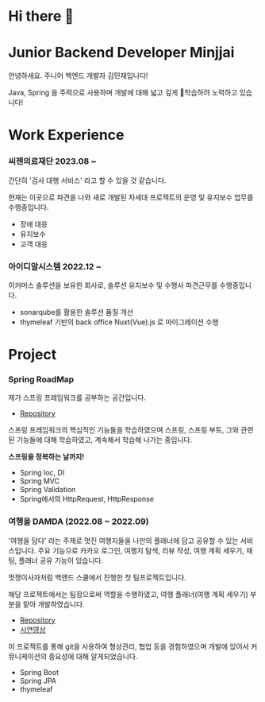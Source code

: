 # Hi there 👋
# Junior Backend Developer Minjjai

안녕하세요. 주니어 백엔드 개발자 김민재입니다!

Java, Spring 을 주력으로 사용하며 개발에 대해 넓고 깊게 학습하려 노력하고 있습니다!


# Work Experience
### 씨젠의료재단 2023.08 ~ 
간단히 '검사 대행 서비스' 라고 할 수 있을 것 같습니다.

현재는 이곳으로 파견을 나와 새로 개발된 차세대 프로젝트의 운영 및 유지보수 업무를 수행중입니다.
- 장애 대응
- 유지보수
- 고객 대응

### 아이디알시스템 2022.12 ~ 
이커머스 솔루션을 보유한 회사로, 솔루션 유지보수 및 수행사 파견근무를 수행중입니다.
- sonarqube를 활용한 솔루션 품질 개선
- thymeleaf 기반의 back office Nuxt(Vue).js 로 마이그레이션 수행
# Project
### Spring RoadMap
제가 스프링 프레임워크를 공부하는 공간입니다.
- [Repository](https://github.com/gimminjae/Spring-RoadMap)
  
스프링 프레임워크의 핵심적인 기능들을 학습하였으며 스프링, 스프링 부트, 그와 관련된 기능들에 대해 학습하였고, 계속해서 학습해 나가는 중입니다.

**스프링을 정복하는 날까지!**

- Spring Ioc, DI
- Spring MVC
- Spring Validation
- Spring에서의 HttpRequest, HttpResponse
### 여행을 DAMDA (2022.08 ~ 2022.09)
'여행을 담다' 라는 주제로 멋진 여행지들을 나만의 플래너에 담고 공유할 수 있는 서비스입니다. 주요 기능으로 카카오 로그인, 여행지 탐색, 리뷰 작성, 여행 계획 세우기, 채팅, 플래너 공유 기능이 있습니다.

멋쟁이사자처럼 백엔드 스쿨에서 진행한 첫 팀프로젝트입니다.

해당 프로젝트에서는 팀장으로써 역할을 수행하였고, 여행 플래너(여행 계획 세우기) 부분을 맡아 개발하였습니다.
- [Repository](https://github.com/gimminjae/mBooks_project)
- [시연영상](https://www.youtube.com/watch?v=wbeQpgXnNPw)

이 프로젝트를 통해 git을 사용하여 형상관리, 협업 등을 경험하였으며 개발에 있어서 커뮤니케이션의 중요성에 대해 알게되었습니다.

- Spring Boot
- Spring JPA
- thymeleaf
<!--
**gimminjae/gimminjae** is a ✨ _special_ ✨ repository because its `README.md` (this file) appears on your GitHub profile.

Here are some ideas to get you started:

- 🔭 I’m currently working on ...
- 🌱 I’m currently learning ...
- 👯 I’m looking to collaborate on ...
- 🤔 I’m looking for help with ...
- 💬 Ask me about ...
- 📫 How to reach me: ...
- 😄 Pronouns: ...
- ⚡ Fun fact: ...
-->
